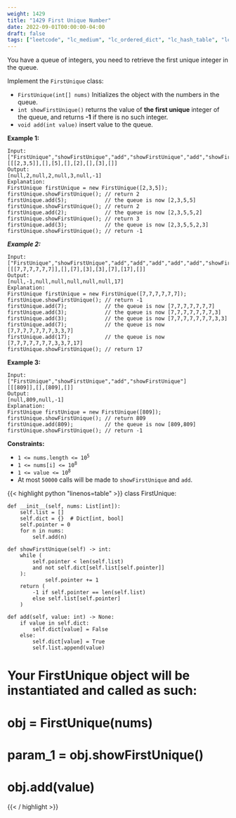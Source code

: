 ```yaml
---
weight: 1429
title: "1429 First Unique Number"
date: 2022-09-01T00:00:00-04:00
draft: false
tags: ["leetcode", "lc_medium", "lc_ordered_dict", "lc_hash_table", "lc_queue", "lc_ood"]
---
```


You have a queue of integers, you need to retrieve the first unique integer in the queue.

Implement the `FirstUnique` class:
- `FirstUnique(int[] nums)` Initializes the object with the numbers in the queue.
- `int showFirstUnique()` returns the value of **the first unique** integer of the queue, and returns **-1** if there is no such integer.
- `void add(int value)` insert value to the queue.

**Example 1:**
```
Input: 
["FirstUnique","showFirstUnique","add","showFirstUnique","add","showFirstUnique","add","showFirstUnique"]
[[[2,3,5]],[],[5],[],[2],[],[3],[]]
Output: 
[null,2,null,2,null,3,null,-1]
Explanation: 
FirstUnique firstUnique = new FirstUnique([2,3,5]);
firstUnique.showFirstUnique(); // return 2
firstUnique.add(5);            // the queue is now [2,3,5,5]
firstUnique.showFirstUnique(); // return 2
firstUnique.add(2);            // the queue is now [2,3,5,5,2]
firstUnique.showFirstUnique(); // return 3
firstUnique.add(3);            // the queue is now [2,3,5,5,2,3]
firstUnique.showFirstUnique(); // return -1
```
***Example 2:***
```
Input: 
["FirstUnique","showFirstUnique","add","add","add","add","add","showFirstUnique"]
[[[7,7,7,7,7,7]],[],[7],[3],[3],[7],[17],[]]
Output: 
[null,-1,null,null,null,null,null,17]
Explanation: 
FirstUnique firstUnique = new FirstUnique([7,7,7,7,7,7]);
firstUnique.showFirstUnique(); // return -1
firstUnique.add(7);            // the queue is now [7,7,7,7,7,7,7]
firstUnique.add(3);            // the queue is now [7,7,7,7,7,7,7,3]
firstUnique.add(3);            // the queue is now [7,7,7,7,7,7,7,3,3]
firstUnique.add(7);            // the queue is now [7,7,7,7,7,7,7,3,3,7]
firstUnique.add(17);           // the queue is now [7,7,7,7,7,7,7,3,3,7,17]
firstUnique.showFirstUnique(); // return 17
```
**Example 3:**
```
Input: 
["FirstUnique","showFirstUnique","add","showFirstUnique"]
[[[809]],[],[809],[]]
Output: 
[null,809,null,-1]
Explanation: 
FirstUnique firstUnique = new FirstUnique([809]);
firstUnique.showFirstUnique(); // return 809
firstUnique.add(809);          // the queue is now [809,809]
firstUnique.showFirstUnique(); // return -1
```

**Constraints:**
- <code>1 <= nums.length <= 10<sup>5</sup></code>
- <code>1 <= nums[i] <= 10<sup>8</sup></code>
- <code>1 <= value <= 10<sup>8</sup></code>
- At most `50000` calls will be made to `showFirstUnique` and `add`.

<div class="tabs"></div>
<div class="tab-content">
<div id="python" class="lang">
{{< highlight python "linenos=table" >}}
class FirstUnique:

    def __init__(self, nums: List[int]):
        self.list = []
        self.dict = {}  # Dict[int, bool]
        self.pointer = 0
        for n in nums:
            self.add(n)

    def showFirstUnique(self) -> int:
        while (
            self.pointer < len(self.list)
            and not self.dict[self.list[self.pointer]]
        ):
                self.pointer += 1
        return (
            -1 if self.pointer == len(self.list)
            else self.list[self.pointer]
        )

    def add(self, value: int) -> None:
        if value in self.dict:
            self.dict[value] = False
        else:
            self.dict[value] = True
            self.list.append(value)


# Your FirstUnique object will be instantiated and called as such:
# obj = FirstUnique(nums)
# param_1 = obj.showFirstUnique()
# obj.add(value)
{{< / highlight >}}
</div>
</div>
